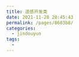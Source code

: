 ```yaml
---
title: 遥感开发类
date: 2021-11-28 20:45:43
permalink: /pages/8603b8/
categories:
  - jindouyun
tags:
  - 
---
```

